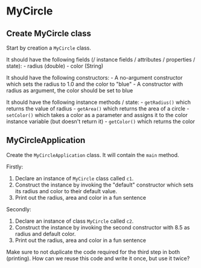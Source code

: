 # MyCircle

## Create MyCircle class
Start by creation a `MyCircle` class.

It should have the following fields (/ instance fields / attributes / properties / state):
    - radius (double)
    - color (String)

It should have the following constructors:
    - A no-argument constructor which sets the radius to 1.0 and the color to "blue"
    - A constructor with radius as argument, the color should be set to blue
    
It should have the following instance methods / state:
    - `getRadius()` which returns the value of radius
    - `getArea()` which returns the area of a circle
    - `setColor()` which takes a color as a parameter and assigns it to the color instance variable (but doesn't return it)
    - `getColor()` which returns the color

## MyCircleApplication

Create the `MyCircleApplication` class. It will contain the `main` method. 

Firstly:
1. Declare an instance of `MyCircle` class called `c1`.
2. Construct the instance by invoking the "default" constructor which sets its radius and color to their default value.
3. Print out the radius, area and color in a fun sentence

Secondly: 
1. Declare an instance of class `MyCircle` called `c2`.
2. Construct the instance by invoking the second constructor with 8.5 as radius and default color. 
3. Print out the radius, area and color in a fun sentence

Make sure to not duplicate the code required for the third step in both (printing).
How can we reuse this code and write it once, but use it twice?
  
    
